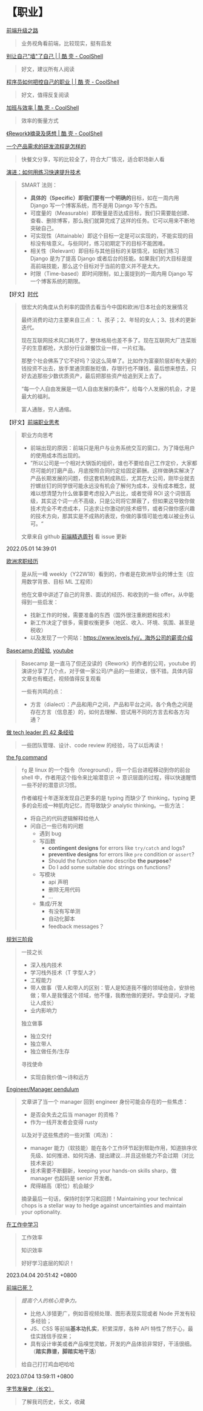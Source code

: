 # 【职业】

[前端升级之路](https://www.zhihu.com/question/55058833/answer/1640978174)

> 业务视角看前端，比较现实，挺有启发

[别让自己"墙"了自己 | | 酷 壳 - CoolShell](Reading%20List%2068c05d9b17b04eac936dcb715058a8ab/%E5%88%AB%E8%AE%A9%E8%87%AA%E5%B7%B1%20%E5%A2%99%20%E4%BA%86%E8%87%AA%E5%B7%B1%20%E9%85%B7%20%E5%A3%B3%20-%20CoolShell%20ea1728ca42464b43b5a16794b5f3840f.md)

> 好文，建议所有人阅读

[程序员如何把控自己的职业 | | 酷 壳 - CoolShell](Reading%20List%2068c05d9b17b04eac936dcb715058a8ab/%E7%A8%8B%E5%BA%8F%E5%91%98%E5%A6%82%E4%BD%95%E6%8A%8A%E6%8E%A7%E8%87%AA%E5%B7%B1%E7%9A%84%E8%81%8C%E4%B8%9A%20%E9%85%B7%20%E5%A3%B3%20-%20CoolShell%20c57bacbff6c341fa903a68f441fc9df8.md)

> 好文，值得反复阅读

[加班与效率 | 酷 壳 - CoolShell](Reading%20List%2068c05d9b17b04eac936dcb715058a8ab/%E5%8A%A0%E7%8F%AD%E4%B8%8E%E6%95%88%E7%8E%87%20%E9%85%B7%20%E5%A3%B3%20-%20CoolShell%20d465aed6fede4c488eb89dd1030107d1.md)

> 效率的衡量方式

[《Rework》摘录及感想 | 酷 壳 - CoolShell](Reading%20List%2068c05d9b17b04eac936dcb715058a8ab/%E3%80%8ARework%E3%80%8B%E6%91%98%E5%BD%95%E5%8F%8A%E6%84%9F%E6%83%B3%20%E9%85%B7%20%E5%A3%B3%20-%20CoolShell%201f280c82fbcc49308254b6368be4f36b.md)

[一个产品需求的研发流程是怎样的](https://mp.weixin.qq.com/s/ujfZBl9HR_0_FCr1Zz-SVQ)

> 快餐文分享，写的比较全了，符合大厂情况，适合职场新人看

[演进：如何用练习快速提升技术](https://mp.weixin.qq.com/s/L-pgJsxw442xxdaOYJGz-A)

> SMART 法则：
>
> - **具体的（Specific）即我们要有一个明确的**目标，如在一周内用 Django 写一个博客系统，而不是用 Django 写个东西。
> - 可度量的（Measurable）即衡量是否达成目标，我们只需要能创建、查看、删除博客，那么我们就算完成了这样的任务。它可以用来不断地突破自己。
> - 可实现性（Attainable）即这个目标一定是可以实现的，不能实现的目标没有啥意义。与些同时，练习初期定下的目标不能困难。
> - 相关性（Relevant）即目标与其他目标的关联情况，如我们练习 Django 是为了提高 Django 或者后台的技能。如果我们的大目标是提高前端技能，那么这个目标对于当前的意义并不是太大。
> - 时限（Time-based）即时间限制，如上面提到的一周内用 Django 写一个博客系统的期限。

【好文】[时代](https://mp.weixin.qq.com/s/NdNv3LiO_3IxrgyeG5Xubw)

> 很宏大的角度从负利率的国债去看当今中国和欧洲/日本社会的发展情况
>
> 最终消费的动力主要来自三点：
> 1、孩子；2、年轻的女人；3、技术的更新迭代。
>
> 现在互联网技术风口耗尽了，整体格局也差不多了。现在互联网大厂连菜贩子的生意都抢，大部分行业跟餐饮业一样，一片红海。
>
> 那整个社会佛系了它不好吗？没这么简单了。比如作为富豪阶层却有大量的钱投资不出去，放手里通货膨胀贬值，存银行也不赚钱，最后想来想去，只好去追那些少数优质资产，最后把那些资产给追到天上去了。
>
> “每一个人自由发展是一切人自由发展的条件”，给每个人发展的机会，才是最大的福利。
>
> 富人通胀，穷人通缩。

【好文】[前端职业思考](https://github.com/ascoders/weekly/blob/master/%E5%89%8D%E6%B2%BF%E6%8A%80%E6%9C%AF/196.%E7%B2%BE%E8%AF%BB%E3%80%8A%E5%89%8D%E7%AB%AF%E8%81%8C%E4%B8%9A%E8%A7%84%E5%88%92%20-%202021%20%E5%B9%B4%E3%80%8B.md)

> 职业方向思考
>
> - 前端出现的原因：前端只是用户与业务系统交互的窗口，为了降低用户的使用成本而出现的。
> - ”所以公司是一个相对大锅饭的组织，谁也不要给自己工作定价，大家都尽可能的打磨产品，月底按照合同约定给固定薪酬。这样做确实解决了产品长期发展的问题，但这套机制成熟后，尤其在大公司，刚毕业就去拧螺丝钉的同学很可能永远没有机会了解何为成本，没有成本概念，就难以想清楚为什么做事要考虑投入产出比，或者觉得 ROI 这个词很高级，其实这个词一点不高级，只是公司将它屏蔽了，但如果这导致你做技术完全不考虑成本，只追求让你激动的技术细节，或者只做你感兴趣的技术方向，那其实是不成熟的表现，你做的事情可能也难以被业务认可。“
>
> 文章来自 github [前端精选周刊](https://github.com/ascoders/weekly/issues?q=is%3Aissue+is%3Aclosed) 看 issue 更新

2022.05.01 14:39:01

[欧洲求职经历](https://ludoro.github.io/blog/career/2022/02/14/newgrad.html)

> 是从阮一峰 weekly（Y22W18）看到的，作者是在欧洲毕业的博士生（应用数学背景、目标 ML 工程师）
>
> 他在文章中讲述了自己的背景、面试的经历、和收到的一些 offer。从中能得到一些启发：
>
> - 找新工作的时候，需要准备的东西（国外很注重刷题和技术）
> - 新工作决定了很多，需要权衡更多（地区、收入、环境、氛围、甚至是税收）
> - 以及发现了一个网站：https://www.levels.fyi/，海外公司的薪资介绍

[Basecamp 的经验](https://catcoding.me/p/weekly-3/), [youtube](https://www.youtube.com/watch?v=wC14JM94BIs)

> Basecamp 是一直马了但还没读的《Rework》的作者的公司，youtube 的演讲分享了几个点，对于做一家公司/产品的一些建议，很不错。具体内容文章也有概述，视频值得反复观看
>
> 一些有共鸣的点：
>
> - 方言（dialect）：产品和用户之间，产品和平台之间，各个角色之间是存在方言（信息差）的，如何去理解、尝试用不同的方言去和各方沟通？

[做 tech leader 的 42 条经验](https://maheshba.bitbucket.io/blog/2021/10/19/42Things.html)

> 一些团队管理、设计、code review 的经验，马了以后再读！

[the fg command](https://lambdaisland.com/blog/2022-02-17-the-fg-command)

> `fg` 是 linux 的一个指令（foreground），将一个后台进程移动到你的前台 shell 中，作者用这个指令来比喻潜意识 -> 意识层面的过程，得以快速醒悟一些不好的潜意识习惯。
>
> 作者编程十年逐渐发现自己更多的是 typing 而缺少了 thinking，typing 更多的会形成一种肌肉记忆，而导致缺少 analytic thinking。一些方法：
>
> - 将自己的代码逻辑解释给他人
> - 问自己一些已有的问题
>   - 遇到 bug
>   - 写函数
>     - **contingent designs** for errors like `try/catch` and logs?
>     - **preventive designs** for errors like `pre` condition or `assert`?
>     - Should the function name describe **the purpose**?
>     - Do I add some suitable doc strings on functions?
>   - 写模块
>     - api 声明
>     - 删除无用代码
>     - ...
>   - 集成/开发
>     - 有没有写单测
>     - 自动化脚本
>     - feedback messages？

[规划三阶段](https://zhuanlan.zhihu.com/p/554292991)

> 一技之长
>
> - 深入栈内技术
> - 学习栈外技术（T 字型人才）
> - 工程能力
> - 带人做事（管人和带人的区别：管人是知道我不懂的领域他会，安排他做；带人是我懂这个领域，他不懂，我教他做的更好。学会提问，才能让人成长）
> - 业内影响力
>
> 独立做事
>
> - 独立交付
> - 独立带人
> - 独立做任务/生存
>
> 寻找使命
>
> - 实现自我价值～诗和远方

[Engineer/Manager pendulum](https://charity.wtf/2022/03/24/twin-anxieties-of-the-engineer-manager-pendulum/)

> 文章讲了当一个 manager 回到 engineer 身份可能会存在的一些焦虑：
>
> - 是否会失去之后当 manager 的资格？
> - 作为一线开发者会变得 rusty
>
> 以及对于这些焦虑的一些对策（鸡汤）：
>
> - manager 能力（软技能）能在各个工作环节起到帮助作用，知道排序优先级、如何推进、如何沟通、提出建议...并且这些能力不会过期（对比技术来说）
> - 技术需要不断翻新，keeping your hands-on skills sharp，做 manager 也起码是 senior 开发者。
> - 爬得越高（职位）机会越少
>
> 摘录最后一句话，保持时刻学习和回顾！Maintaining your technical chops is a stellar way to hedge against uncertainties and maintain your optionality.

[在工作中学习](https://plantegg.github.io/2018/05/23/%E5%A6%82%E4%BD%95%E5%9C%A8%E5%B7%A5%E4%BD%9C%E4%B8%AD%E5%AD%A6%E4%B9%A0/)

> 工作效率
>
> 知识效率
>
> 好好学习底层的知识！

2023.04.04 20:51:42 +0800

[前端已死？](https://www.zhangxinxu.com/life/2023/03/fe-dead/)

> _提高个人的核心竞争力。_
>
> - 比他人涉猎更广，例如音视频处理、图形表现实现或者 Node 开发有较多经验；
> - JS、CSS 等前端**基本功扎实**，积累深厚，各种 API 特性了然于心，最佳实践信手捏来；
> - 具有设计审美或者产品嗅觉灵敏，开发的产品体验非常好，干活很细。（**踏实靠谱，脚踏实地干活**）
>
> 给自己打打鸡血吧哈哈

2023.07.04 13:59:11 +0800

[字节发展史（长文）](https://www.36kr.com/p/1713881951823622)

> 了解我司历史，长文，收藏
